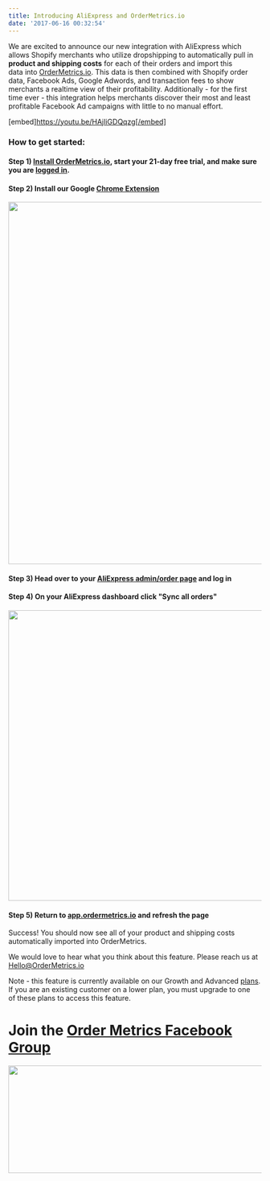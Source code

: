 ```yaml
---
title: Introducing AliExpress and OrderMetrics.io
date: '2017-06-16 00:32:54'
---
```


We are excited to announce our new integration with AliExpress which allows Shopify merchants who utilize dropshipping to automatically pull in <strong>product and shipping costs</strong> for each of their orders and import this data into <a href="http://www.ordermetrics.io" target="_blank" rel="noopener noreferrer">OrderMetrics.io</a>. This data is then combined with Shopify order data, Facebook Ads, Google Adwords, and transaction fees to show merchants a realtime view of their profitability. Additionally - for the first time ever - this integration helps merchants discover their most and least profitable Facebook Ad campaigns with little to no manual effort.

[embed]https://youtu.be/HAjIiGDQqzg[/embed]
<h4></h4>
<h3>How to get started:</h3>
<h4>Step 1) <a href="https://app.ordermetrics.io/begin" target="_blank" rel="noopener noreferrer">Install OrderMetrics.io</a>, start your 21-day free trial, and make sure you are <a href="https://app.ordermetrics.io">logged in</a>.</h4>
<h4>Step 2) Install our Google <a href="http://chrome.google.com/webstore/detail/order-metrics/nhikfjfmbbocncjjfmiagloodmnlchci" target="_blank" rel="noopener noreferrer">Chrome Extension</a></h4>
<img class="alignnone wp-image-171 size-large" src="/images/Screen-Shot-2017-06-15-at-6.26.26-PM-1024x721.png" alt="" width="1024" height="721" />
<h4>Step 3) Head over to your <a href="https://trade.aliexpress.com" target="_blank" rel="noopener noreferrer">AliExpress admin/order page</a> and log in</h4>
<h4>Step 4) On your AliExpress dashboard click "Sync all orders"</h4>
<img class="alignleft wp-image-166 size-large" src="http://www.ordermetrics.io/wordpress/wp-content/uploads/2017/06/Screen-Shot-2017-06-15-at-6.17.05-PM-e1497571825278-1024x578.png" alt="" width="1024" height="578" />
<h4>Step 5) Return to <a href="https://app.ordermetrics.io" target="_blank" rel="noopener noreferrer">app.ordermetrics.io</a> and refresh the page</h4>
Success! You should now see all of your product and shipping costs automatically imported into OrderMetrics.

We would love to hear what you think about this feature. Please reach us at Hello@OrderMetrics.io

Note - this feature is currently available on our Growth and Advanced <a href="http://www.ordermetrics.io/pricing.html">plans</a>. If you are an existing customer on a lower plan, you must upgrade to one of these plans to access this feature.
<h1>Join the <a href="https://www.facebook.com/groups/ordermetrics/" target="_blank" rel="noopener noreferrer">Order Metrics Facebook Group</a></h1>
<a href="https://www.facebook.com/groups/ordermetrics/" target="_blank" rel="noopener noreferrer"><img class="alignleft wp-image-270 size-full" src="https://www.ordermetrics.io/wordpress/wp-content/uploads/2017/09/facebook-e1506716574831.png" alt="" width="645" height="214" /></a>

&nbsp;
